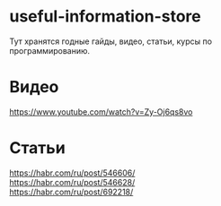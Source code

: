 # useful-information-store
Тут хранятся годные гайды, видео, статьи, курсы по программированию.

# Видео
https://www.youtube.com/watch?v=Zy-Oj6qs8vo

# Статьи
https://habr.com/ru/post/546606/  
https://habr.com/ru/post/546628/  
https://habr.com/ru/post/692218/  
